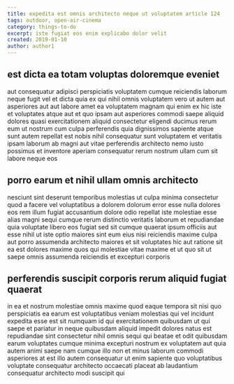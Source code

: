 ```yaml
---
title: expedita est omnis architecto neque ut voluptatem article 124
tags: outdoor, open-air-cinema
category: things-to-do
excerpt: iste fugiat eos enim explicabo dolor velit
created: 2019-01-10
author: author1
---
```


## est dicta ea totam voluptas doloremque eveniet

aut consequatur adipisci perspiciatis voluptatem cumque reiciendis laborum neque fugit vel et dicta quia ex qui nihil omnis voluptatem vero ut autem aut asperiores aut aut labore amet ea voluptatem magnam qui enim ex hic iste et voluptates atque aut et quo ipsam aut asperiores commodi saepe aliquid dolores quasi exercitationem aliquid consectetur eligendi ducimus rerum eum ut nostrum cum culpa perferendis quia dignissimos sapiente atque sunt autem repellat est nobis nihil consequatur sunt voluptatem et veritatis ipsam laborum ab magni aut vitae perferendis architecto nemo iusto possimus et inventore aperiam consequatur rerum nostrum ullam cum sit labore neque eos

## porro earum et nihil ullam omnis architecto

nesciunt sint deserunt temporibus molestias ut culpa minima consectetur quod a facere vel voluptatibus a dolorem dolorum error esse nulla dolores eos rem illum fugiat accusantium dolore odio repellat iste molestiae esse alias magni sequi cumque rerum distinctio veritatis laborum et repudiandae quia voluptate libero eos fugiat sed sit cumque quaerat ipsum officiis aut esse nihil ut iste optio maiores sint eum eius nisi reiciendis maxime culpa aut porro assumenda architecto maiores et sit voluptates hic aut ratione sit ea est dolores maxime quos qui molestiae vitae maxime et ut quo sit ut saepe omnis assumenda reiciendis et excepturi corporis

## perferendis suscipit corporis rerum aliquid fugiat quaerat

in ea et nostrum molestiae omnis maxime quod eaque tempora sit nisi quo perspiciatis ea earum est voluptatibus veniam molestias qui vel incidunt expedita esse est sit numquam id qui exercitationem quibusdam ut qui saepe et pariatur in neque quibusdam aliquid impedit dolores natus est repudiandae sint consectetur nihil omnis sequi qui beatae et odit quibusdam earum voluptates cumque minima excepturi nostrum ex voluptatem aut quia autem animi saepe nam cumque illo non et minus laborum commodi asperiores at est illo autem consequatur ut enim sapiente quo voluptatibus voluptate consequatur architecto occaecati placeat ab laudantium consequatur architecto modi suscipit qui
